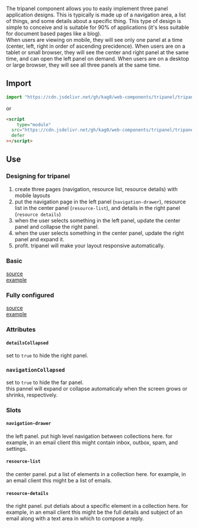The tripanel component allows you to easly implement three panel application designs. 
This is typically is made up of a navigation area, a list of things, and some details about a specific thing. 
This type of design is simple to conceive and is suitable for 90% of applications (it's less suitable for document based pages like a blog).  
When users are viewing on mobile, they will see only one panel at a time (center, left, right in order of ascending precidence).
When users are on a tablet or small browser, they will see the center and right panel at the same time, and can open the left panel on demand.
When users are on a desktop or large browser, they will see all three panels at the same time.   

## Import

```javascript
import "https://cdn.jsdelivr.net/gh/kag0/web-components/tripanel/tripanel.js"
```

or 

```html
<script 
	type="module"
  src="https://cdn.jsdelivr.net/gh/kag0/web-components/tripanel/tripanel.js" 
  defer
></script>
```

##  Use

### Designing for tripanel

1. create three pages (navigation, resource list, resource details) with mobile layouts
2. put the navigation page in the left panel (`navigation-drawer`), resource list in the center panel (`resource-list`), and details in the right panel (`resource details`)
3. when the user selects something in the left panel, update the center panel and collapse the right panel.
4. when the user selects something in the center panel, update the right panel and expand it.
5. profit. tripanel will make your layout responsive automatically.

### Basic
[source](simple.html)  
[example](https://kag0.github.io/web-components/tripanel/simple)

### Fully configured
[source](configured.html)  
[example](https://kag0.github.io/web-components/tripanel/configured)

### Attributes

#### `detailsCollapsed`

set to `true` to hide the right panel.

### `navigationCollapsed`

set to `true` to hide the far panel.  
this pannel will expand or collapse automaticaly when the screen grows or shrinks, respectively.

### Slots

#### `navigation-drawer`

the left panel. put high level navigation between collections here. for example, in an email client this might contain inbox, outbox, spam, and settings.

#### `resource-list`

the center panel. put a list of elements in a collection here. for example, in an email client this might be a list of emails.

#### `resource-details`

the right panel. put detials about a specific element in a collection here. for example, in an email client this might be the full details and subject of an email along with a text area in which to compose a reply.